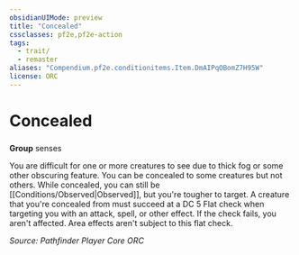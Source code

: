 ```yaml
---
obsidianUIMode: preview
title: "Concealed"
cssclasses: pf2e,pf2e-action
tags:
  - trait/
  - remaster
aliases: "Compendium.pf2e.conditionitems.Item.DmAIPqOBomZ7H95W"
license: ORC
---
```

# Concealed

### 

**Group** senses




You are difficult for one or more creatures to see due to thick fog or some other obscuring feature. You can be concealed to some creatures but not others. While concealed, you can still be [[Conditions/Observed|Observed]], but you're tougher to target. A creature that you're concealed from must succeed at a DC 5 Flat check when targeting you with an attack, spell, or other effect. If the check fails, you aren't affected. Area effects aren't subject to this flat check.

*Source: Pathfinder Player Core*
*ORC*